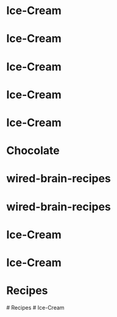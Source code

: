 # Ice-Cream
# Ice-Cream
# Ice-Cream
# Ice-Cream
# Ice-Cream
# Chocolate
# wired-brain-recipes
# wired-brain-recipes
# Ice-Cream
# Ice-Cream
# Recipes
#   R e c i p e s  
 #   I c e - C r e a m  
 